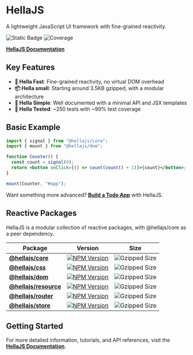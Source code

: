 # HellaJS

A lightweight JavaScript UI framework with fine-grained reactivity.

![Static Badge](https://img.shields.io/badge/status-experimental-orange.svg)
![Coverage](https://img.shields.io/endpoint?url=https://gist.githubusercontent.com/omilli/6df7884e21572b4910c2f21edb658e56/raw/hellajs-coverage.json)

**[HellaJS Documentation](https://hellajs.com)**

## Key Features

- **🚀 Hella Fast**: Fine-grained reactivity, no virtual DOM overhead
- **📦 Hella small**: Starting around 3.5KB gzipped, with a modular architecture
- **📖 Hella Simple**: Well documented with a minimal API and JSX templates
- **🧪 Hella Tested**: ~250 tests with ~99% test coverage

## Basic Example

```jsx
import { signal } from "@hellajs/core";
import { mount } from "@hellajs/dom";

function Counter() {
  const count = signal(0);
  return <button onClick={() => count(count() + 1)}>{count}</button>;
}

mount(Counter, "#app");
```

Want something more advanced? **[Build a Todo App](https://hellajs.com/learn/tutorials/todo-app)** with HellaJS.

## Reactive Packages

HellaJS is a modular collection of reactive packages, with @hellajs/core as a peer dependency.

| Package | Version | Size |
| --- | --- | --- |
| **[@hellajs/core](packages/core/README.md)** | [![NPM Version](https://img.shields.io/npm/v/@hellajs/core?color=orange)](https://www.npmjs.com/package/@hellajs/core) | ![Gzipped Size](https://img.shields.io/bundlephobia/minzip/@hellajs/core) |
| **[@hellajs/css](packages/css/README.md)** | [![NPM Version](https://img.shields.io/npm/v/@hellajs/css?color=orange)](https://www.npmjs.com/package/@hellajs/css) | ![Gzipped Size](https://img.shields.io/bundlephobia/minzip/@hellajs/css) |
| **[@hellajs/dom](packages/dom/README.md)** | [![NPM Version](https://img.shields.io/npm/v/@hellajs/dom?color=orange)](https://www.npmjs.com/package/@hellajs/dom) | ![Gzipped Size](https://img.shields.io/bundlephobia/minzip/@hellajs/dom) |
| **[@hellajs/resource](packages/resource/README.md)** | [![NPM Version](https://img.shields.io/npm/v/@hellajs/resource?color=orange)](https://www.npmjs.com/package/@hellajs/resource) | ![Gzipped Size](https://img.shields.io/bundlephobia/minzip/@hellajs/resource) |
| **[@hellajs/router](packages/router/README.md)** | [![NPM Version](https://img.shields.io/npm/v/@hellajs/router?color=orange)](https://www.npmjs.com/package/@hellajs/router) | ![Gzipped Size](https://img.shields.io/bundlephobia/minzip/@hellajs/router) |
| **[@hellajs/store](packages/store/README.md)** | [![NPM Version](https://img.shields.io/npm/v/@hellajs/store?color=orange)](https://www.npmjs.com/package/@hellajs/store) | ![Gzipped Size](https://img.shields.io/bundlephobia/minzip/@hellajs/store) |

## Getting Started

For more detailed information, tutorials, and API references, visit the **[HellaJS Documentation](https://hellajs.com)**.

